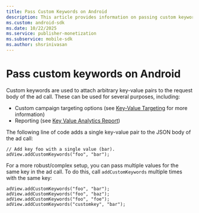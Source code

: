 ```yaml
---
title: Pass Custom Keywords on Android
description: This article provides information on passing custom keywords on Android. Custom keywords are used to attach arbitrary key-value pairs to the request body of the ad call.
ms.custom: android-sdk
ms.date: 10/22/2025
ms.service: publisher-monetization
ms.subservice: mobile-sdk
ms.author: shsrinivasan
---
```


# Pass custom keywords on Android

Custom keywords are used to attach arbitrary key-value pairs to the request body of the ad call. These can be used for several purposes, including:

- Custom campaign targeting options (see [Key-Value Targeting](../digital-platform-api/custom-key-value-targeting.md) for more information)
- Reporting (see [Key Value Analytics Report](../digital-platform-api/key-value-analytics-report.md))

The following line of code adds a single key-value pair to the JSON body of the ad call:

```
// Add key foo with a single value (bar).
adView.addCustomKeywords("foo", "bar");
```

For a more robust/complex setup, you can pass multiple values for the same key in the ad call. To do this, call `addCustomKeywords` multiple times with the same key:

```
adView.addCustomKeywords("foo", "bar");
adView.addCustomKeywords("foo", "baz");
adView.addCustomKeywords("foo", "foe");
adView.addCustomKeywords("customkey", "bar");
```
